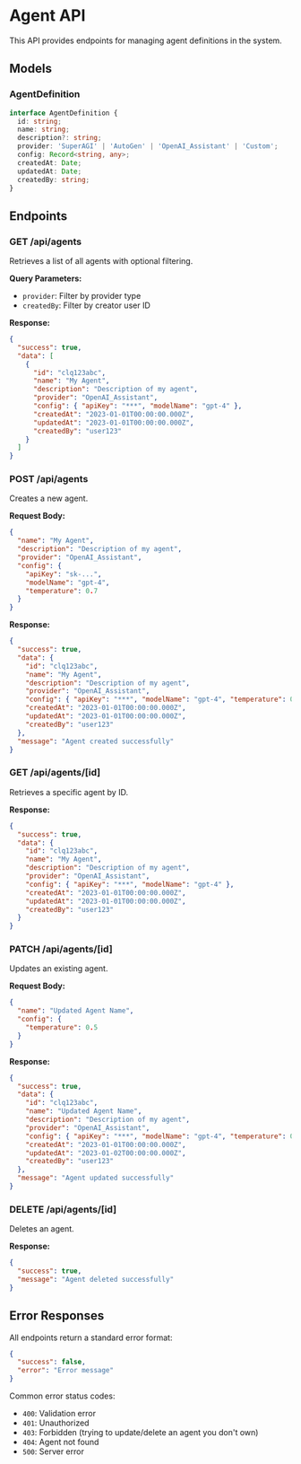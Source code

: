 # Agent API

This API provides endpoints for managing agent definitions in the system.

## Models

### AgentDefinition

```typescript
interface AgentDefinition {
  id: string;
  name: string;
  description?: string;
  provider: 'SuperAGI' | 'AutoGen' | 'OpenAI_Assistant' | 'Custom';
  config: Record<string, any>;
  createdAt: Date;
  updatedAt: Date;
  createdBy: string;
}
```

## Endpoints

### GET /api/agents

Retrieves a list of all agents with optional filtering.

**Query Parameters:**
- `provider`: Filter by provider type
- `createdBy`: Filter by creator user ID

**Response:**
```json
{
  "success": true,
  "data": [
    {
      "id": "clq123abc",
      "name": "My Agent",
      "description": "Description of my agent",
      "provider": "OpenAI_Assistant",
      "config": { "apiKey": "***", "modelName": "gpt-4" },
      "createdAt": "2023-01-01T00:00:00.000Z",
      "updatedAt": "2023-01-01T00:00:00.000Z",
      "createdBy": "user123"
    }
  ]
}
```

### POST /api/agents

Creates a new agent.

**Request Body:**
```json
{
  "name": "My Agent",
  "description": "Description of my agent",
  "provider": "OpenAI_Assistant",
  "config": {
    "apiKey": "sk-...",
    "modelName": "gpt-4",
    "temperature": 0.7
  }
}
```

**Response:**
```json
{
  "success": true,
  "data": {
    "id": "clq123abc",
    "name": "My Agent",
    "description": "Description of my agent",
    "provider": "OpenAI_Assistant",
    "config": { "apiKey": "***", "modelName": "gpt-4", "temperature": 0.7 },
    "createdAt": "2023-01-01T00:00:00.000Z",
    "updatedAt": "2023-01-01T00:00:00.000Z",
    "createdBy": "user123"
  },
  "message": "Agent created successfully"
}
```

### GET /api/agents/[id]

Retrieves a specific agent by ID.

**Response:**
```json
{
  "success": true,
  "data": {
    "id": "clq123abc",
    "name": "My Agent",
    "description": "Description of my agent",
    "provider": "OpenAI_Assistant",
    "config": { "apiKey": "***", "modelName": "gpt-4" },
    "createdAt": "2023-01-01T00:00:00.000Z",
    "updatedAt": "2023-01-01T00:00:00.000Z",
    "createdBy": "user123"
  }
}
```

### PATCH /api/agents/[id]

Updates an existing agent.

**Request Body:**
```json
{
  "name": "Updated Agent Name",
  "config": {
    "temperature": 0.5
  }
}
```

**Response:**
```json
{
  "success": true,
  "data": {
    "id": "clq123abc",
    "name": "Updated Agent Name",
    "description": "Description of my agent",
    "provider": "OpenAI_Assistant",
    "config": { "apiKey": "***", "modelName": "gpt-4", "temperature": 0.5 },
    "createdAt": "2023-01-01T00:00:00.000Z",
    "updatedAt": "2023-01-02T00:00:00.000Z",
    "createdBy": "user123"
  },
  "message": "Agent updated successfully"
}
```

### DELETE /api/agents/[id]

Deletes an agent.

**Response:**
```json
{
  "success": true,
  "message": "Agent deleted successfully"
}
```

## Error Responses

All endpoints return a standard error format:

```json
{
  "success": false,
  "error": "Error message"
}
```

Common error status codes:
- `400`: Validation error
- `401`: Unauthorized
- `403`: Forbidden (trying to update/delete an agent you don't own)
- `404`: Agent not found
- `500`: Server error
